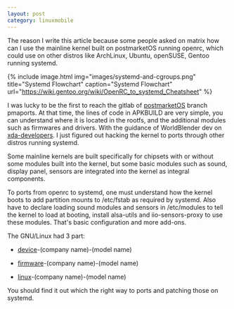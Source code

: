 ```yaml
---
layout: post
category: linuxmobile
---
```


The reason I write this article because some people asked on matrix how can I use the mainline kernel built on postmarketOS running openrc, which could use on other distros like ArchLinux, Ubuntu, openSUSE, Gentoo running systemd.

{% include image.html
            img="images/systemd-and-cgroups.png"
            title="Systemd Flowchart"
            caption="Systemd Flowchart" 
            url="https://wiki.gentoo.org/wiki/OpenRC_to_systemd_Cheatsheet" %}

I was lucky to be the first to reach the gitlab of [postmarketOS] branch pmaports. At that time, the lines of code in APKBUILD are very simple, you can understand where it is located in the rootfs, and the additional modules such as firmwares and drivers. With the guidance of WorldBlender dev on [xda-developers]. I just figured out hacking the kernel to ports through other distros running systemd.

Some mainline kernels are built specifically for chipsets with or without some modules built into the kernel, but some basic modules such as sound, display panel, sensors are integrated into the kernel as integral components.

To ports from openrc to systemd, one must understand how the kernel boots to add partition mounts to /etc/fstab as required by systemd. Also have to declare loading sound modules and sensors in /etc/modules to tell the kernel to load at booting, install alsa-utils and iio-sensors-proxy to use these modules. That's basic configuration and more add-ons.

The GNU/Linux had 3 part:

- [device]-(company name)-(model name)

- [firmware]-(company name)-(model name)

- [linux]-(company name)-(model name)

You should find it out which the right way to ports and patching those on systemd.

[postmarketOS]: https://gitlab.com/postmarketos/pmaports
[xda-developers]: https://forum.xda-developers.com/t/discontinued-linux-on-the-acer-iconia-tab-a500-2022-edition.4136023/post-83103991
[device]: https://gitlab.com/postmarketOS/pmaports/-/tree/master/device/testing/device-asus-grouper
[firmware]: https://gitlab.com/postmarketOS/pmaports/-/tree/master/device/testing/firmware-asus-grouper
[linux]: https://gitlab.com/postmarketOS/pmaports/-/tree/master/device/testing/linux-postmarketos-grate

